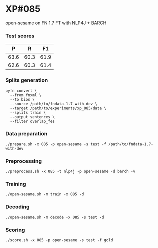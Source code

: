 # XP\#085

open-sesame on FN 1.7 FT with NLP4J + BARCH

### Test scores
| P | R | F1 |
| --- | --- | --- |
| 63.6 | 60.3 | 61.9 |
| 62.6 | 60.3 | 61.4 |

### Splits generation
```
pyfn convert \
  --from fnxml \
  --to bios \
  --source /path/to/fndata-1.7-with-dev \
  --target /path/to/experiments/xp_085/data \
  --splits train \
  --output_sentences \
  --filter overlap_fes
```

### Data preparation
```
./prepare.sh -x 085 -p open-sesame -s test -f /path/to/fndata-1.7-with-dev
```

### Preprocessing
```
./preprocess.sh -x 085 -t nlp4j -p open-sesame -d barch -v
```

### Training
```
./open-sesame.sh -m train -x 085 -d
```

### Decoding
```
./open-sesame.sh -m decode -x 085 -s test -d
```

### Scoring
```
./score.sh -x 085 -p open-sesame -s test -f gold
```
